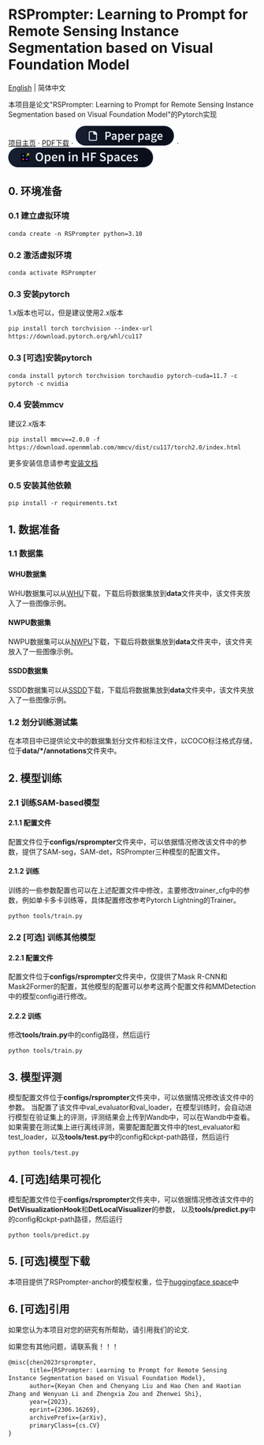 # RSPrompter: Learning to Prompt for Remote Sensing Instance Segmentation based on Visual Foundation Model

[English](/readme.md) | 简体中文


本项目是论文"RSPrompter: Learning to Prompt for Remote Sensing Instance Segmentation based on Visual Foundation Model"的Pytorch实现


[项目主页](https://kyanchen.github.io/RSPrompter/) $\cdot$ [PDF下载](https://arxiv.org/abs/2306.16269) $\cdot$ [![论文页面](paper-page-sm-dark.svg)](https://huggingface.co/papers/2306.16269) $\cdot$ [![HuggingFace Space](open-in-hf-spaces-sm-dark.svg)](https://huggingface.co/spaces/KyanChen/RSPrompter)


## 0. 环境准备
### 0.1 建立虚拟环境
```shell
conda create -n RSPrompter python=3.10
```
### 0.2 激活虚拟环境
```sehll
conda activate RSPrompter
```
### 0.3 安装pytorch
1.x版本也可以，但是建议使用2.x版本
```shell
pip install torch torchvision --index-url https://download.pytorch.org/whl/cu117
```
### 0.3 [可选]安装pytorch
```shell
conda install pytorch torchvision torchaudio pytorch-cuda=11.7 -c pytorch -c nvidia
```
### 0.4 安装mmcv
建议2.x版本
```shell
pip install mmcv==2.0.0 -f https://download.openmmlab.com/mmcv/dist/cu117/torch2.0/index.html
```
更多安装信息请参考[安装文档](https://mmcv.readthedocs.io/zh_CN/latest/get_started/installation.html)
### 0.5 安装其他依赖
```shell
pip install -r requirements.txt
```

## 1. 数据准备

### 1.1 数据集

#### WHU数据集
WHU数据集可以从[WHU](https://aistudio.baidu.com/aistudio/datasetdetail/56502)下载，下载后将数据集放到**data**文件夹中，该文件夹放入了一些图像示例。

#### NWPU数据集
NWPU数据集可以从[NWPU](https://aistudio.baidu.com/aistudio/datasetdetail/52812)下载，下载后将数据集放到**data**文件夹中，该文件夹放入了一些图像示例。

#### SSDD数据集
SSDD数据集可以从[SSDD](https://aistudio.baidu.com/aistudio/datasetdetail/100924)下载，下载后将数据集放到**data**文件夹中，该文件夹放入了一些图像示例。

### 1.2 划分训练测试集
在本项目中已提供论文中的数据集划分文件和标注文件，以COCO标注格式存储，位于**data/*/annotations**文件夹中。

## 2. 模型训练

### 2.1 训练SAM-based模型

#### 2.1.1 配置文件
配置文件位于**configs/rsprompter**文件夹中，可以依据情况修改该文件中的参数，提供了SAM-seg，SAM-det，RSPrompter三种模型的配置文件。

#### 2.1.2 训练
训练的一些参数配置也可以在上述配置文件中修改，主要修改trainer_cfg中的参数，例如单卡多卡训练等，具体配置修改参考Pytorch Lightning的Trainer。
```shell
python tools/train.py
```


### 2.2 [可选] 训练其他模型
#### 2.2.1 配置文件
配置文件位于**configs/rsprompter**文件夹中，仅提供了Mask R-CNN和Mask2Former的配置，其他模型的配置可以参考这两个配置文件和MMDetection中的模型config进行修改。

#### 2.2.2 训练
修改**tools/train.py**中的config路径，然后运行
```shell
python tools/train.py
```


## 3. 模型评测

模型配置文件位于**configs/rsprompter**文件夹中，可以依据情况修改该文件中的参数。
当配置了该文件中val_evaluator和val_loader，在模型训练时，会自动进行模型在验证集上的评测，评测结果会上传到Wandb中，可以在Wandb中查看。
如果需要在测试集上进行离线评测，需要配置配置文件中的test_evaluator和test_loader，以及**tools/test.py**中的config和ckpt-path路径，然后运行
```shell
python tools/test.py
```

## 4. [可选]结果可视化
模型配置文件位于**configs/rsprompter**文件夹中，可以依据情况修改该文件中的**DetVisualizationHook**和**DetLocalVisualizer**的参数，
以及**tools/predict.py**中的config和ckpt-path路径，然后运行
```shell
python tools/predict.py
```


## 5. [可选]模型下载
本项目提供了RSPrompter-anchor的模型权重，位于[huggingface space](https://huggingface.co/spaces/KyanChen/RSPrompter/tree/main/pretrain)中

## 6. [可选]引用
如果您认为本项目对您的研究有所帮助，请引用我们的论文.

如果您有其他问题，请联系我！！！

```
@misc{chen2023rsprompter,
      title={RSPrompter: Learning to Prompt for Remote Sensing Instance Segmentation based on Visual Foundation Model}, 
      author={Keyan Chen and Chenyang Liu and Hao Chen and Haotian Zhang and Wenyuan Li and Zhengxia Zou and Zhenwei Shi},
      year={2023},
      eprint={2306.16269},
      archivePrefix={arXiv},
      primaryClass={cs.CV}
}
```
